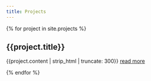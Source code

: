 ```yaml
---
title: Projects
---
```


{% for project in site.projects %}
<article class="card" onclick="location.href='{{project.url}}'" style="background-image: url('{{project.thumbnail}}')">
    <h2>{{project.title}}</h2>
    <p>{{project.content | strip_html | truncate: 300}} <a href="{{project.url}}">read more</a></p>
</article>
{% endfor %}